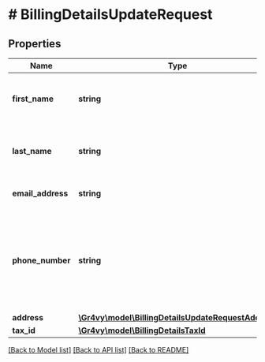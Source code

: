 # # BillingDetailsUpdateRequest

## Properties

Name | Type | Description | Notes
------------ | ------------- | ------------- | -------------
**first_name** | **string** | The first name(s) or given name for the buyer. | [optional]
**last_name** | **string** | The last name, or family name, of the buyer. | [optional]
**email_address** | **string** | The email address for the buyer. | [optional]
**phone_number** | **string** | The phone number for the buyer which should be formatted according to the [E164 number standard](https://www.twilio.com/docs/glossary/what-e164). | [optional]
**address** | [**\Gr4vy\model\BillingDetailsUpdateRequestAddress**](BillingDetailsUpdateRequestAddress.md) |  | [optional]
**tax_id** | [**\Gr4vy\model\BillingDetailsTaxId**](BillingDetailsTaxId.md) |  | [optional]

[[Back to Model list]](../../README.md#models) [[Back to API list]](../../README.md#endpoints) [[Back to README]](../../README.md)
